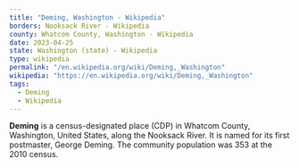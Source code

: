 ```yaml
---
title: "Deming, Washington - Wikipedia"
borders: Nooksack River - Wikipedia
county: Whatcom County, Washington - Wikipedia
date: 2023-04-25
state: Washington (state) - Wikipedia
type: wikipedia
permalink: "/en.wikipedia.org/wiki/Deming,_Washington"
wikipedia: "https://en.wikipedia.org/wiki/Deming,_Washington"
tags:
  - Deming
  - Wikipedia
---
```

**Deming** is a census-designated place (CDP) in Whatcom County, Washington, United States, along the Nooksack River. It is named for its first postmaster, George Deming. The community population was 353 at the 2010 census.